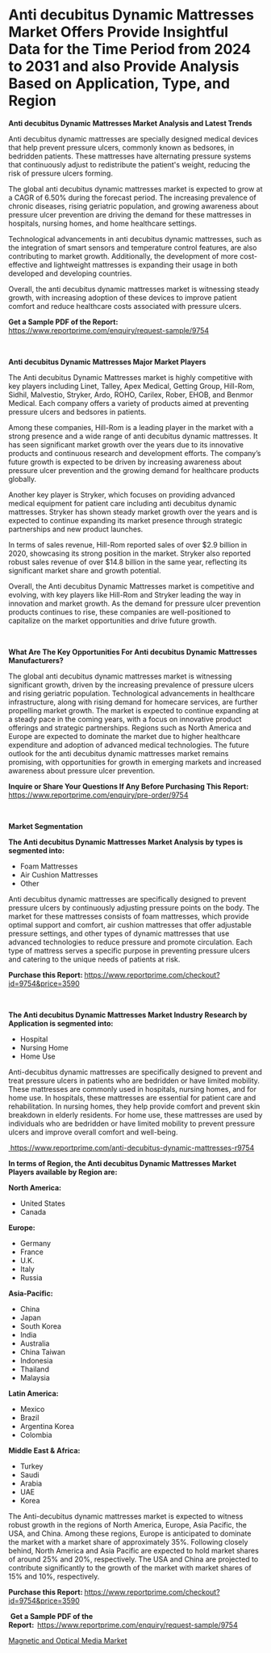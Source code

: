 <p><h1>Anti decubitus Dynamic Mattresses Market Offers Provide Insightful Data for the Time Period from 2024 to 2031 and also Provide Analysis Based on Application, Type, and Region</h1></p><p><strong>Anti decubitus Dynamic Mattresses Market Analysis and Latest Trends</strong></p>
<p><p>Anti decubitus dynamic mattresses are specially designed medical devices that help prevent pressure ulcers, commonly known as bedsores, in bedridden patients. These mattresses have alternating pressure systems that continuously adjust to redistribute the patient's weight, reducing the risk of pressure ulcers forming.</p><p>The global anti decubitus dynamic mattresses market is expected to grow at a CAGR of 6.50% during the forecast period. The increasing prevalence of chronic diseases, rising geriatric population, and growing awareness about pressure ulcer prevention are driving the demand for these mattresses in hospitals, nursing homes, and home healthcare settings.</p><p>Technological advancements in anti decubitus dynamic mattresses, such as the integration of smart sensors and temperature control features, are also contributing to market growth. Additionally, the development of more cost-effective and lightweight mattresses is expanding their usage in both developed and developing countries.</p><p>Overall, the anti decubitus dynamic mattresses market is witnessing steady growth, with increasing adoption of these devices to improve patient comfort and reduce healthcare costs associated with pressure ulcers.</p></p>
<p><strong>Get a Sample PDF of the Report:&nbsp;</strong> <a href="https://www.reportprime.com/enquiry/request-sample/9754">https://www.reportprime.com/enquiry/request-sample/9754</a></p>
<p>&nbsp;</p>
<p><strong>Anti decubitus Dynamic Mattresses Major Market Players</strong></p>
<p><p>The Anti decubitus Dynamic Mattresses market is highly competitive with key players including Linet, Talley, Apex Medical, Getting Group, Hill-Rom, Sidhil, Malvestio, Stryker, Ardo, ROHO, Carilex, Rober, EHOB, and Benmor Medical. Each company offers a variety of products aimed at preventing pressure ulcers and bedsores in patients.</p><p>Among these companies, Hill-Rom is a leading player in the market with a strong presence and a wide range of anti decubitus dynamic mattresses. It has seen significant market growth over the years due to its innovative products and continuous research and development efforts. The company’s future growth is expected to be driven by increasing awareness about pressure ulcer prevention and the growing demand for healthcare products globally.</p><p>Another key player is Stryker, which focuses on providing advanced medical equipment for patient care including anti decubitus dynamic mattresses. Stryker has shown steady market growth over the years and is expected to continue expanding its market presence through strategic partnerships and new product launches.</p><p>In terms of sales revenue, Hill-Rom reported sales of over $2.9 billion in 2020, showcasing its strong position in the market. Stryker also reported robust sales revenue of over $14.8 billion in the same year, reflecting its significant market share and growth potential.</p><p>Overall, the Anti decubitus Dynamic Mattresses market is competitive and evolving, with key players like Hill-Rom and Stryker leading the way in innovation and market growth. As the demand for pressure ulcer prevention products continues to rise, these companies are well-positioned to capitalize on the market opportunities and drive future growth.</p></p>
<p>&nbsp;</p>
<p><strong>What Are The Key Opportunities For Anti decubitus Dynamic Mattresses Manufacturers?</strong></p>
<p><p>The global anti decubitus dynamic mattresses market is witnessing significant growth, driven by the increasing prevalence of pressure ulcers and rising geriatric population. Technological advancements in healthcare infrastructure, along with rising demand for homecare services, are further propelling market growth. The market is expected to continue expanding at a steady pace in the coming years, with a focus on innovative product offerings and strategic partnerships. Regions such as North America and Europe are expected to dominate the market due to higher healthcare expenditure and adoption of advanced medical technologies. The future outlook for the anti decubitus dynamic mattresses market remains promising, with opportunities for growth in emerging markets and increased awareness about pressure ulcer prevention.</p></p>
<p><strong>Inquire or Share Your Questions If Any Before Purchasing This Report:</strong> <a href="https://www.reportprime.com/enquiry/pre-order/9754">https://www.reportprime.com/enquiry/pre-order/9754</a></p>
<p>&nbsp;</p>
<p><strong>Market Segmentation</strong></p>
<p><strong>The Anti decubitus Dynamic Mattresses Market Analysis by types is segmented into:</strong></p>
<p><ul><li>Foam Mattresses</li><li>Air Cushion Mattresses</li><li>Other</li></ul></p>
<p><p>Anti decubitus dynamic mattresses are specifically designed to prevent pressure ulcers by continuously adjusting pressure points on the body. The market for these mattresses consists of foam mattresses, which provide optimal support and comfort, air cushion mattresses that offer adjustable pressure settings, and other types of dynamic mattresses that use advanced technologies to reduce pressure and promote circulation. Each type of mattress serves a specific purpose in preventing pressure ulcers and catering to the unique needs of patients at risk.</p></p>
<p><strong>Purchase this Report:&nbsp;</strong><a href="https://www.reportprime.com/checkout?id=9754&price=3590">https://www.reportprime.com/checkout?id=9754&price=3590</a></p>
<p>&nbsp;</p>
<p><strong>The Anti decubitus Dynamic Mattresses Market Industry Research by Application is segmented into:</strong></p>
<p><ul><li>Hospital</li><li>Nursing Home</li><li>Home Use</li></ul></p>
<p><p>Anti-decubitus dynamic mattresses are specifically designed to prevent and treat pressure ulcers in patients who are bedridden or have limited mobility. These mattresses are commonly used in hospitals, nursing homes, and for home use. In hospitals, these mattresses are essential for patient care and rehabilitation. In nursing homes, they help provide comfort and prevent skin breakdown in elderly residents. For home use, these mattresses are used by individuals who are bedridden or have limited mobility to prevent pressure ulcers and improve overall comfort and well-being.</p></p>
<p><a href="https://www.reportprime.com/anti-decubitus-dynamic-mattresses-r9754">&nbsp;https://www.reportprime.com/anti-decubitus-dynamic-mattresses-r9754</a></p>
<p><strong>In terms of Region, the Anti decubitus Dynamic Mattresses Market Players available by Region are:</strong></p>
<p>
    <p> <strong> North America: </strong>
        <ul>
            <li>United States</li>
            <li>Canada</li>
        </ul>
        </p> 
    <p> <strong> Europe: </strong>
        <ul>
            <li>Germany</li>
            <li>France</li>
            <li>U.K.</li>
            <li>Italy</li>
            <li>Russia</li>
        </ul>
        </p> 
    <p> <strong> Asia-Pacific: </strong>
        <ul>
            <li>China</li>
            <li>Japan</li>
            <li>South Korea</li>
            <li>India</li>
            <li>Australia</li>
            <li>China Taiwan</li>
            <li>Indonesia</li>
            <li>Thailand</li>
            <li>Malaysia</li>
        </ul>
        </p> 
    <p> <strong> Latin America: </strong>
        <ul>
            <li>Mexico</li>
            <li>Brazil</li>
            <li>Argentina Korea</li>
            <li>Colombia</li>
        </ul>
        </p> 
    <p> <strong> Middle East & Africa: </strong>
        <ul>
            <li>Turkey</li>
            <li>Saudi</li>
            <li>Arabia</li>
            <li>UAE</li>
            <li>Korea</li>
        </ul>
    </p>
    </p>
<p><p>The Anti-decubitus dynamic mattresses market is expected to witness robust growth in the regions of North America, Europe, Asia Pacific, the USA, and China. Among these regions, Europe is anticipated to dominate the market with a market share of approximately 35%. Following closely behind, North America and Asia Pacific are expected to hold market shares of around 25% and 20%, respectively. The USA and China are projected to contribute significantly to the growth of the market with market shares of 15% and 10%, respectively.</p></p>
<p><strong>Purchase this Report: </strong><a href="https://www.reportprime.com/checkout?id=9754&price=3590">https://www.reportprime.com/checkout?id=9754&price=3590</a></p>
<p>&nbsp;<strong>Get a Sample PDF of the Report:&nbsp;&nbsp;</strong><a href="https://www.reportprime.com/enquiry/request-sample/9754">https://www.reportprime.com/enquiry/request-sample/9754</a></p>
<p><strong></strong></p>
<p><p><a href="https://meowing-lemming-dd3.notion.site/Magnetic-and-Optical-Media-Market-Competitive-Analysis-Market-Trends-and-Forecast-to-2031-c0f8f5935bfd4c7e8202e11466518eb2">Magnetic and Optical Media Market</a></p></p>
